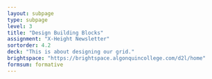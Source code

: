 ```yaml
---
layout: subpage
type: subpage
level: 3
title: "Design Building Blocks"
assignment: "X-Height Newsletter"
sortorder: 4.2
deck: "This is about designing our grid."
brightspace: "https://brightspace.algonquincollege.com/d2l/home"
formsum: formative
---
```

